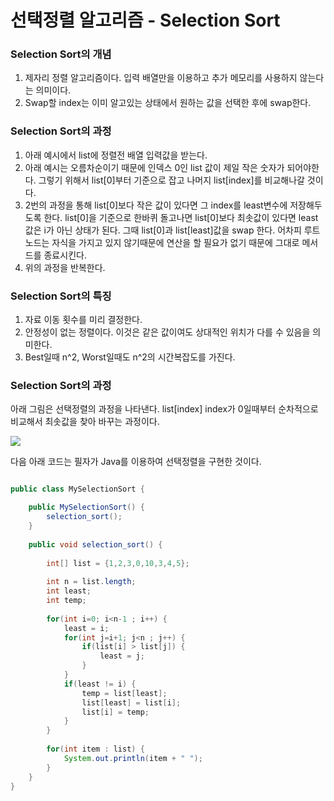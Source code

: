 # 선택정렬 알고리즘 - Selection Sort


### Selection Sort의 개념


1. 제자리 정렬 알고리즘이다. 입력 배열만을 이용하고 추가 메모리를 사용하지 않는다는 의미이다.
2. Swap할 index는 이미 알고있는 상태에서 원하는 값을 선택한 후에 swap한다.


### Selection Sort의 과정


1. 아래 예시에서 list에 정렬전 배열 입력값을 받는다.
2. 아래 예시는 오름차순이기 때문에 인덱스 0인 list 값이 제일 작은 숫자가 되어야한다. 그렇기 위해서 list[0]부터 기준으로 잡고 나머지 list[index]를 비교해나갈 것이다.
3. 2번의 과정을 통해 list[0]보다 작은 값이 있다면 그 index를 least변수에 저장해두도록 한다.  list[0]을 기준으로 한바퀴 돌고나면 list[0]보다 최솟값이 있다면 least값은 i가 아닌 상태가 된다. 그때 list[0]과 list[least]값을 swap 한다.
    어차피 루트노드는 자식을 가지고 있지 않기때문에 연산을 할 필요가 없기 때문에 그대로 메서드를 종료시킨다.
4. 위의 과정을 반복한다.


### Selection Sort의 특징


1. 자료 이동 횟수를 미리 결정한다.
2. 안정성이 없는 정렬이다. 이것은 같은 값이여도 상대적인 위치가 다를 수 있음을 의미한다.
3. Best일때 n^2, Worst일때도 n^2의 시간복잡도를 가진다.


### Selection Sort의 과정

아래 그림은 선택정렬의 과정을 나타낸다. list[index] index가 0일때부터 순차적으로 비교해서 최솟값을 찾아 바꾸는 과정이다.

![](https://mblogthumb-phinf.pstatic.net/20140128_73/justant_1390835759169oepXz_PNG/1.png?type=w2)


다음 아래 코드는 필자가 Java를 이용하여 선택정렬을 구현한 것이다. 


```java

public class MySelectionSort {

    public MySelectionSort() {
        selection_sort();
    }
    
    public void selection_sort() {
        
        int[] list = {1,2,3,0,10,3,4,5};
        
        int n = list.length;
        int least;
        int temp;
        
        for(int i=0; i<n-1 ; i++) {
            least = i;
            for(int j=i+1; j<n ; j++) {
                if(list[i] > list[j]) {
                    least = j;
                }
            }
            if(least != i) {
                temp = list[least];
                list[least] = list[i];
                list[i] = temp;
            }
        }
        
        for(int item : list) {
            System.out.println(item + " ");
        }
    }
}

```

